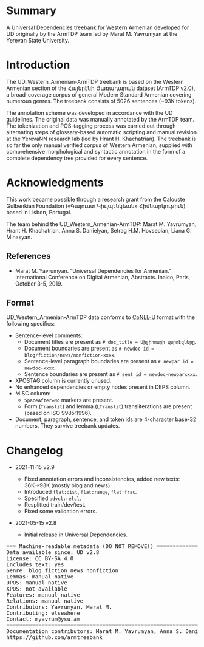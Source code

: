# Summary

A Universal Dependencies treebank for Western Armenian developed for UD originally by the ArmTDP team led by Marat M. Yavrumyan at the Yerevan State University.

# Introduction

The UD_Western_Armenian-ArmTDP treebank is based on the Western Armenian section of the Հայերէնի Ծառադարան dataset (ArmTDP v2.0), a broad-coverage corpus of general Modern Standard Armenian covering numerous genres. The treebank consists of 5026 sentences (~93K tokens).

The annotation scheme was developed in accordance with the UD guidelines. The original data was manually annotated by the ArmTDP team. The tokenization and POS-tagging process was carried out through alternating steps of glossary-based automatic scripting and manual revision at the YerevaNN research lab (led by Hrant H. Khachatrian). The treebank is so far the only manual verified corpus of Western Armenian, supplied with comprehensive morphological and syntactic annotation in the form of a complete dependency tree provided for every sentence.

# Acknowledgments

This work became possible through a research grant from the Calouste Gulbenkian Foundation («Գալուստ Կիւլպէնկեան» Հիմնարկութիւն) based in Lisbon, Portugal.

The team behind the UD_Western_Armenian-ArmTDP: Marat M. Yavrumyan, Hrant H. Khachatrian, Anna S. Danielyan, Setrag H.M. Hovsepian, Liana G. Minasyan.

## References

* Marat M. Yavrumyan. “Universal Dependencies for Armenian.” International Conference on Digital Armenian, Abstracts. Inalco, Paris, October 3-5, 2019.

## Format

UD_Western_Armenian-ArmTDP data conforms to [CoNLL-U](http://universaldependencies.org/format.html) format with the following specifics:
* Sentence-level comments:
  * Document titles are present as `# doc_title = Սիլիհտարի պարտէզները`.
  * Document boundaries are present as `# newdoc id = blog/fiction/news/nonfiction-xxxx`.
  * Sentence-level paragraph boundaries are present as `# newpar id = newdoc-xxxx`.
  * Sentence boundaries are present as `# sent_id = newdoc-newparxxxx`.
* XPOSTAG column is currently unused.
* No enhanced dependencies or empty nodes present in DEPS column.
* MISC column:
  * `SpaceAfter=No` markers are present.
  * Form (`Translit`) and lemma (`LTranslit`) transliterations are present (based on ISO 9985:1996).
* Document, paragraph, sentence, and token ids are 4-character base-32 numbers. They survive treebank updates.

# Changelog

* 2021-11-15 v2.9
  * Fixed annotation errors and inconsistencies, added new texts: 36K→93K (mostly blog and news).
  * Introduced `flat:dist`, `flat:range`, `flat:frac`.
  * Specified `advcl:relcl`.
  * Resplitted train/dev/test.
  * Fixed some validation errors.

* 2021-05-15 v2.8
  * Initial release in Universal Dependencies.

<pre>
=== Machine-readable metadata (DO NOT REMOVE!) ================================
Data available since: UD v2.8
License: CC BY-SA 4.0
Includes text: yes
Genre: blog fiction news nonfiction
Lemmas: manual native
UPOS: manual native
XPOS: not available
Features: manual native
Relations: manual native
Contributors: Yavrumyan, Marat M.
Contributing: elsewhere
Contact: myavrum@ysu.am
===============================================================================
Documentation contributors: Marat M. Yavrumyan, Anna S. Danielyan, Setrag H.M. Hovsepian
https://github.com/armtreebank
</pre>
